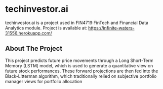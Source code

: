 # techinvestor.ai
techinvestor.ai is a project used in FIN4719 FinTech and Financial Data Analytics module.
Project is available at: https://infinite-waters-31556.herokuapp.com/

## About The Project
This project predicts future price movements through a Long Short-Term Memory (LSTM) model, which is used to generate a quantitative view on future stock performances. These forward projections are then fed into the Black-Litterman algorithm, which traditionally relied on subjective portfolio manager views for portfolio allocation
